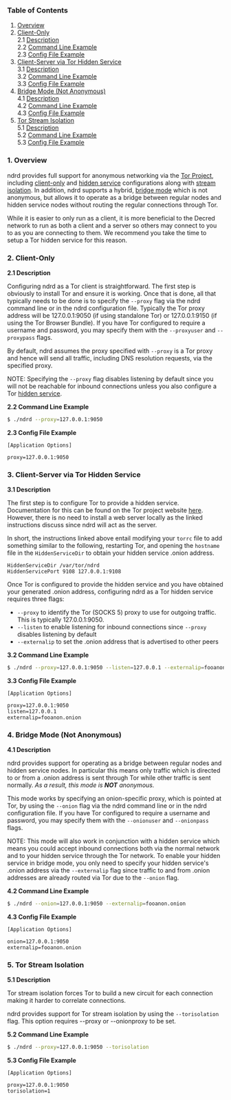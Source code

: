 ### Table of Contents
1. [Overview](#Overview)<br />
2. [Client-Only](#Client)<br />
2.1 [Description](#ClientDescription)<br />
2.2 [Command Line Example](#ClientCLIExample)<br />
2.3 [Config File Example](#ClientConfigFileExample)<br />
3. [Client-Server via Tor Hidden Service](#HiddenService)<br />
3.1 [Description](#HiddenServiceDescription)<br />
3.2 [Command Line Example](#HiddenServiceCLIExample)<br />
3.3 [Config File Example](#HiddenServiceConfigFileExample)<br />
4. [Bridge Mode (Not Anonymous)](#Bridge)<br />
4.1 [Description](#BridgeDescription)<br />
4.2 [Command Line Example](#BridgeCLIExample)<br />
4.3 [Config File Example](#BridgeConfigFileExample)<br />
5. [Tor Stream Isolation](#TorStreamIsolation)<br />
5.1 [Description](#TorStreamIsolationDescription)<br />
5.2 [Command Line Example](#TorStreamIsolationCLIExample)<br />
5.3 [Config File Example](#TorStreamIsolationFileExample)<br />

<a name="Overview" />

### 1. Overview

ndrd provides full support for anonymous networking via the
[Tor Project](https://www.torproject.org/), including [client-only](#Client)
and [hidden service](#HiddenService) configurations along with
[stream isolation](#TorStreamIsolation).  In addition, ndrd supports a hybrid,
[bridge mode](#Bridge) which is not anonymous, but allows it to operate as a
bridge between regular nodes and hidden service nodes without routing the
regular connections through Tor.

While it is easier to only run as a client, it is more beneficial to the Decred
network to run as both a client and a server so others may connect to you to as
you are connecting to them.  We recommend you take the time to setup a Tor
hidden service for this reason.

<a name="Client" />

### 2. Client-Only

<a name="ClientDescription" />

**2.1 Description**<br />

Configuring ndrd as a Tor client is straightforward.  The first step is
obviously to install Tor and ensure it is working. Once that is done, all that
typically needs to be done is to specify the `--proxy` flag via the ndrd command
line or in the ndrd configuration file.  Typically the Tor proxy address will be
127.0.0.1:9050 (if using standalone Tor) or 127.0.0.1:9150 (if using the Tor
Browser Bundle).  If you have Tor configured to require a username and password,
you may specify them with the `--proxyuser` and `--proxypass` flags.

By default, ndrd assumes the proxy specified with `--proxy` is a Tor proxy and
hence will send all traffic, including DNS resolution requests, via the
specified proxy.

NOTE: Specifying the `--proxy` flag disables listening by default since you will
not be reachable for inbound connections unless you also configure a Tor
[hidden service](#HiddenService).

<a name="ClientCLIExample" />

**2.2 Command Line Example**<br />

```bash
$ ./ndrd --proxy=127.0.0.1:9050
```

<a name="ClientConfigFileExample" />

**2.3 Config File Example**<br />

```text
[Application Options]

proxy=127.0.0.1:9050
```

<a name="HiddenService" />

### 3. Client-Server via Tor Hidden Service

<a name="HiddenServiceDescription" />

**3.1 Description**<br />

The first step is to configure Tor to provide a hidden service.  Documentation
for this can be found on the Tor project website
[here](https://www.torproject.org/docs/tor-hidden-service.html.en).  However,
there is no need to install a web server locally as the linked instructions
discuss since ndrd will act as the server.

In short, the instructions linked above entail modifying your `torrc` file to
add something similar to the following, restarting Tor, and opening the
`hostname` file in the `HiddenServiceDir` to obtain your hidden service .onion
address.

```text
HiddenServiceDir /var/tor/ndrd
HiddenServicePort 9108 127.0.0.1:9108
```

Once Tor is configured to provide the hidden service and you have obtained your
generated .onion address, configuring ndrd as a Tor hidden service requires
three flags:
* `--proxy` to identify the Tor (SOCKS 5) proxy to use for outgoing traffic.
  This is typically 127.0.0.1:9050.
* `--listen` to enable listening for inbound connections since `--proxy`
  disables listening by default
* `--externalip` to set the .onion address that is advertised to other peers

<a name="HiddenServiceCLIExample" />

**3.2 Command Line Example**<br />

```bash
$ ./ndrd --proxy=127.0.0.1:9050 --listen=127.0.0.1 --externalip=fooanon.onion
```

<a name="HiddenServiceConfigFileExample" />

**3.3 Config File Example**<br />

```text
[Application Options]

proxy=127.0.0.1:9050
listen=127.0.0.1
externalip=fooanon.onion
```

<a name="Bridge" />

### 4. Bridge Mode (Not Anonymous)

<a name="BridgeDescription" />

**4.1 Description**<br />

ndrd provides support for operating as a bridge between regular nodes and hidden
service nodes.  In particular this means only traffic which is directed to or
from a .onion address is sent through Tor while other traffic is sent normally.
_As a result, this mode is **NOT** anonymous._

This mode works by specifying an onion-specific proxy, which is pointed at Tor,
by using the `--onion` flag via the ndrd command line or in the ndrd
configuration file.  If you have Tor configured to require a username and
password, you may specify them with the `--onionuser` and `--onionpass` flags.

NOTE: This mode will also work in conjunction with a hidden service which means
you could accept inbound connections both via the normal network and to your
hidden service through the Tor network.  To enable your hidden service in bridge
mode, you only need to specify your hidden service's .onion address via the
`--externalip` flag since traffic to and from .onion addresses are already
routed via Tor due to the `--onion` flag.

<a name="BridgeCLIExample" />

**4.2 Command Line Example**<br />

```bash
$ ./ndrd --onion=127.0.0.1:9050 --externalip=fooanon.onion
```

<a name="BridgeConfigFileExample" />

**4.3 Config File Example**<br />

```text
[Application Options]

onion=127.0.0.1:9050
externalip=fooanon.onion
```

<a name="TorStreamIsolation" />

### 5. Tor Stream Isolation

<a name="TorStreamIsolationDescription" />

**5.1 Description**<br />

Tor stream isolation forces Tor to build a new circuit for each connection
making it harder to correlate connections.

ndrd provides support for Tor stream isolation by using the `--torisolation`
flag.  This option requires --proxy or --onionproxy to be set.

<a name="TorStreamIsolationCLIExample" />

**5.2 Command Line Example**<br />

```bash
$ ./ndrd --proxy=127.0.0.1:9050 --torisolation
```

<a name="TorStreamIsolationFileExample" />

**5.3 Config File Example**<br />

```text
[Application Options]

proxy=127.0.0.1:9050
torisolation=1
```
